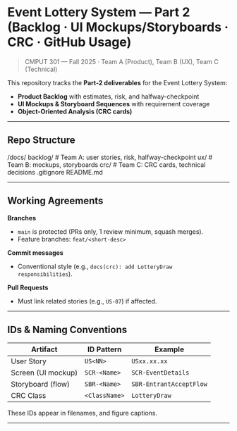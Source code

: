 # Event Lottery System — Part 2 (Backlog · UI Mockups/Storyboards · CRC · GitHub Usage)

> CMPUT 301 — Fall 2025 · Team A (Product), Team B (UX), Team C (Technical)

This repository tracks the **Part-2 deliverables** for the Event Lottery System:
- **Product Backlog** with estimates, risk, and halfway-checkpoint
- **UI Mockups & Storyboard Sequences** with requirement coverage
- **Object-Oriented Analysis (CRC cards)**

---

## Repo Structure
/docs/
backlog/ # Team A: user stories, risk, halfway-checkpoint
ux/ # Team B: mockups, storyboards
crc/ # Team C: CRC cards, technical decisions
.gitignore
README.md

---

## Working Agreements

**Branches**
- `main` is protected (PRs only, 1 review minimum, squash merges).
- Feature branches: `feat/<short-desc>`

**Commit messages**
- Conventional style (e.g., `docs(crc): add LotteryDraw responsibilities`).

**Pull Requests**
- Must link related stories (e.g., `US-07`) if affected.

---

## IDs & Naming Conventions

| Artifact                    | ID Pattern         | Example                  |
|-----------------------------|--------------------|--------------------------|
| User Story                  | `US<NN>`           | `USxx.xx.xx`             |
| Screen (UI mockup)          | `SCR-<Name>`       | `SCR-EventDetails`       |
| Storyboard (flow)           | `SBR-<Name>`       | `SBR-EntrantAcceptFlow`  |
| CRC Class                   | `<ClassName>`      | `LotteryDraw`            |

These IDs appear in filenames, and figure captions.

---
